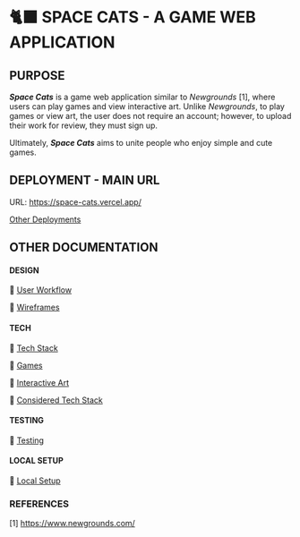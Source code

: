 # 🐈‍⬛ SPACE CATS - A GAME WEB APPLICATION

## PURPOSE

_**Space Cats**_ is a game web application similar to _Newgrounds_ [1], where users can play games and view interactive art. Unlike _Newgrounds_, to play games or view art, the user does not require an account; however, to upload their work for review, they must sign up.

Ultimately, _**Space Cats**_ aims to unite people who enjoy simple and cute games.

## DEPLOYMENT - MAIN URL

URL: https://space-cats.vercel.app/

[Other Deployments](docs/setup/deployments.md)

## OTHER DOCUMENTATION

#### DESIGN

🦄 [User Workflow](docs/design/user_flow.md)

🦄 [Wireframes](docs/design/wireframes.md)

#### TECH

🦄 [Tech Stack](docs/tech/stack/tech_stack.md)

🦄 [Games](docs/tech/creative/games.md)

🦄 [Interactive Art](docs/tech/creative/art.md)

🦄 [Considered Tech Stack](docs/tech/stack/considered_tech.md)

#### TESTING

🦄 [Testing](docs/tech/testing/testing.md)

#### LOCAL SETUP

🦄 [Local Setup](docs/setup/local_setup.md)

### REFERENCES

[1] https://www.newgrounds.com/

